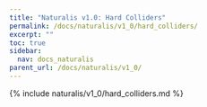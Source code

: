 ```yaml
---
title: "Naturalis v1.0: Hard Colliders"
permalink: /docs/naturalis/v1_0/hard_colliders/
excerpt: ""
toc: true
sidebar:
  nav: docs_naturalis
parent_url: /docs/naturalis/v1_0/
---
```


{% include naturalis/v1_0/hard_colliders.md %}
